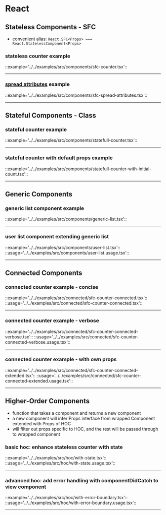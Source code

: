 # React

## Stateless Components - SFC
- convenient alias: `React.SFC<Props> === React.StatelessComponent<Props>`

### stateless counter example

::example='../../examples/src/components/sfc-counter.tsx'::

---

### [spread attributes](https://facebook.github.io/react/docs/jsx-in-depth.html#spread-attributes) example

::example='../../examples/src/components/sfc-spread-attributes.tsx'::

---

## Stateful Components - Class

### stateful counter example

::example='../../examples/src/components/statefull-counter.tsx'::

---

### stateful counter with default props example

::example='../../examples/src/components/statefull-counter-with-initial-count.tsx'::

---

## Generic Components

### generic list component example

::example='../../examples/src/components/generic-list.tsx'::

---

### user list component extending generic list

::example='../../examples/src/components/user-list.tsx'::
::usage='../../examples/src/components/user-list.usage.tsx'::

---

## Connected Components

### connected counter example - concise

::example='../../examples/src/connected/sfc-counter-connected.tsx'::
::usage='../../examples/src/connected/sfc-counter-connected.tsx'::

---

### connected counter example - verbose

::example='../../examples/src/connected/sfc-counter-connected-verbose.tsx'::
::usage='../../examples/src/connected/sfc-counter-connected-verbose.usage.tsx'::

---

### connected counter example - with own props

::example='../../examples/src/connected/sfc-counter-connected-extended.tsx'::
::usage='../../examples/src/connected/sfc-counter-connected-extended.usage.tsx'::

---

## Higher-Order Components
- function that takes a component and returns a new component
- a new component will infer Props interface from wrapped Component extended with Props of HOC
- will filter out props specific to HOC, and the rest will be passed through to wrapped component

### basic hoc: enhance stateless counter with state

::example='../../examples/src/hoc/with-state.tsx'::
::usage='../../examples/src/hoc/with-state.usage.tsx'::

---

### advanced hoc: add error handling with componentDidCatch to view component

::example='../../examples/src/hoc/with-error-boundary.tsx'::
::usage='../../examples/src/hoc/with-error-boundary.usage.tsx'::

---
